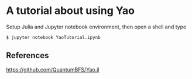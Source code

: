 # A tutorial about using Yao

Setup Julia and Jupyter notebook environment, then open a shell and type

```bash
$ jupyter notebook YaoTutorial.ipynb
```

## References
https://github.com/QuantumBFS/Yao.jl
